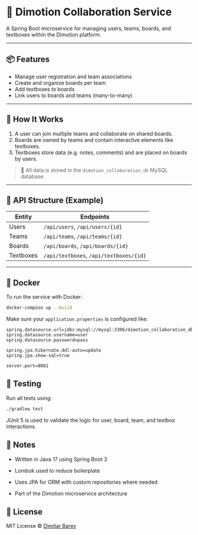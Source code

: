 # 🤝 Dimotion Collaboration Service

A Spring Boot microservice for managing users, teams, boards, and textboxes within the Dimotion platform.

---

## 📦 Features

- Manage user registration and team associations
- Create and organize boards per team
- Add textboxes to boards
- Link users to boards and teams (many-to-many)

---

## 🚀 How It Works

1. A user can join multiple teams and collaborate on shared boards.
2. Boards are owned by teams and contain interactive elements like textboxes.
3. Textboxes store data (e.g. notes, comments) and are placed on boards by users.

> 📘 All data is stored in the `dimotion_collaboration_db` MySQL database.

---

## 🔧 API Structure (Example)

| Entity   | Endpoints                                |
|----------|-------------------------------------------|
| Users    | `/api/users`, `/api/users/{id}`          |
| Teams    | `/api/teams`, `/api/teams/{id}`          |
| Boards   | `/api/boards`, `/api/boards/{id}`        |
| Textboxes| `/api/textboxes`, `/api/textboxes/{id}`  |

---

## 🐳 Docker

To run the service with Docker:

```bash
docker-compose up --build
```

Make sure your `application.properties` is configured like:

```properties
spring.datasource.url=jdbc:mysql://mysql:3306/dimotion_collaboration_db
spring.datasource.username=user
spring.datasource.password=pass

spring.jpa.hibernate.ddl-auto=update
spring.jpa.show-sql=true

server.port=8081
```

## 🧪 Testing

Run all tests using:
```bash
./gradlew test
```
JUnit 5 is used to validate the logic for user, board, team, and textbox interactions.

## 🧠 Notes
- Written in Java 17 using Spring Boot 3

- Lombok used to reduce boilerplate

- Uses JPA for ORM with custom repositories where needed

- Part of the Dimotion microservice architecture

## 🤝 License

MIT License © [Dimitar Barev](https://github.com/dimitarbarev)
